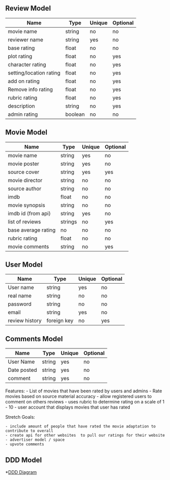 ## __Review Model__

| Name | Type | Unique | Optional |
|-|-|-|-|
| movie name | string | no | no |
| reviewer name | string | yes | no |
| base rating | float | no | no |
| plot rating | float | no | yes |
| character rating | float | no | yes|
| setting/location rating | float | no | yes |
| add on rating | float | no | yes |
| Remove info rating | float | no | yes |
| rubric rating | float | no | yes |
|description | string | no | yes |
|admin rating | boolean | no | no | 

## __Movie Model__

| Name | Type | Unique | Optional |
|-|-|-|-|
|movie name | string | yes | no |
|movie poster | string | yes | no |
|source cover | string | yes | yes  |
|movie director| string | no | no | 
| source author | string | no | no |
| imdb | float | no | no| 
|movie synopsis | string | no | no| 
|imdb id (from api)| string | yes | no | 
|list of reviews | strings | no | yes | 
|base average rating | no | no| no| 
|rubric rating | float | no | no |
|movie comments | string | no | yes | 

## __User Model__ 
| Name | Type | Unique | Optional |
|-|-|-|-|
| User name | string | yes | no| 
|real name| string | no | no |
|password | string | no | no|
|email | string | yes | no| 
|review history | foreign key | no | yes|


## __Comments  Model__ 
| Name | Type | Unique | Optional |
|-|-|-|-|
|User Name | string | yes | no |
|Date posted | string | yes | no | 
|comment | string | yes | no |

Features: 
    - List of movies that have been rated by users and admins 
    - Rate movies based on source material accuracy 
    - allow registered users to  comment on others reviews 
    - uses rubric to determine rating on a scale of 1 - 10 
    - user account that displays movies that user has rated 

Stretch Goals:
    
    - include amount of people that have rated the movie adaptation to contribute to overall 
    - create api for other websites  to pull our ratings for their website 
    - advertiser model / space 
    - upvote comments 

## DDD Model

*[DDD Diagram](https://files.slack.com/files-pri/T03AAE15UA0-F03V4MWNYSU/screen_shot_2022-08-19_at_4.14.24_pm.png)